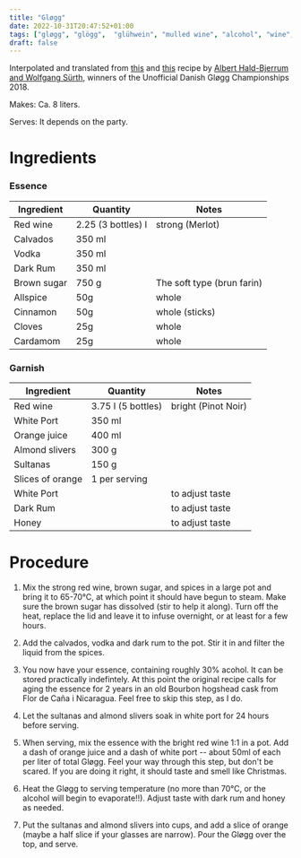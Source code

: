 ```yaml
---
title: "Gløgg"
date: 2022-10-31T20:47:52+01:00
tags: ["gløgg", "glögg",  "glühwein", "mulled wine", "alcohol", "wine", "christmas", "winter",  "recipe"]
draft: false
---
```


Interpolated and translated from [this](https://www.dr.dk/mad/opskrift/glogg-med-rom-vodka-og-calvados) and [this](https://www.dr.dk/mad/opskrift/danmarks-bedste-glogg-2018) recipe by [Albert Hald-Bjerrum and Wolfgang Sürth](https://www.noorbohandelen.dk/), winners of the Unofficial Danish Gløgg Championships 2018.

Makes: Ca. 8 liters.

Serves: It depends on the party.

# Ingredients


### Essence

| Ingredient  | Quantity           | Notes                      |
| ----------- | ------------------ | -------------------------- |
| Red wine    | 2.25 (3 bottles) l | strong (Merlot)            |
| Calvados    | 350 ml             |                            |
| Vodka       | 350 ml             |                            |
| Dark Rum    | 350 ml             |                            |
| Brown sugar | 750 g              | The soft type (brun farin) |
| Allspice    | 50g                | whole                      |
| Cinnamon    | 50g                | whole (sticks)             |
| Cloves      | 25g                | whole                      |
| Cardamom    | 25g                | whole                      |


### Garnish

| Ingredient       | Quantity           | Notes               |
| ---------------- | ------------------ | ------------------- |
| Red wine         | 3.75 l (5 bottles) | bright (Pinot Noir) |
| White Port       | 350 ml             |                     |
| Orange juice     | 400 ml             |                     |
| Almond slivers   | 300 g              |                     |
| Sultanas         | 150 g              |                     |
| Slices of orange | 1 per serving      |                     |
| White Port       |                    | to adjust taste     |
| Dark Rum         |                    | to adjust taste     |
| Honey            |                    | to adjust taste     |


# Procedure

1. Mix the strong red wine, brown sugar, and spices in a large pot and bring it to 65-70&deg;C, at which point it should have begun to steam. Make sure the brown sugar has dissolved (stir to help it along). Turn off the heat, replace the lid and leave it to infuse overnight, or at least for a few hours.

2. Add the calvados, vodka and dark rum to the pot. Stir it in and filter the liquid from the spices.

3. You now have your essence, containing roughly 30\% acohol. It can be stored practically indefintely. At this point the original recipe calls for aging the essence for 2 years in an old Bourbon hogshead cask from Flor de Caña i Nicaragua.  Feel free to skip this step, as I do.

4. Let the sultanas and almond slivers soak in white port for 24 hours before serving.

5. When serving, mix the essence with the bright red wine 1:1 in a pot. Add a dash of orange juice and a dash of white port -- about 50ml of each per liter of total Gløgg. Feel your way through this step, but don't be scared. If you are doing it right, it should taste and smell like Christmas.

6. Heat the Gløgg to serving temperature (no more than 70&deg;C, or the alcohol will begin to evaporate!!). Adjust taste with dark rum and honey as needed.

7. Put the sultanas and almond slivers into cups, and add a slice of orange (maybe a half slice if your glasses are narrow). Pour the Gløgg over the top, and serve.
